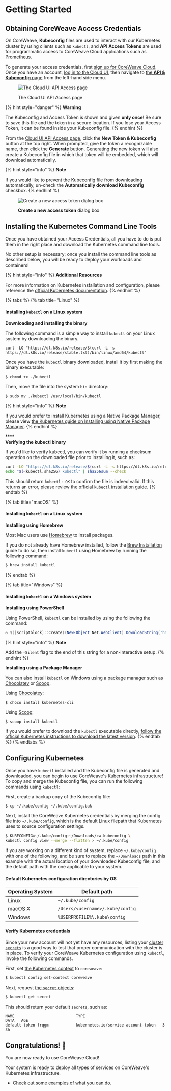 # Getting Started

## Obtaining CoreWeave Access Credentials

On CoreWeave, **Kubeconfig** files are used to interact with our Kubernetes cluster by using clients such as `kubectl`, and **API Access Tokens** are used for programmatic access to CoreWeave Cloud applications such as [Prometheus](prometheus/).

To generate your access credentials, first [sign up for CoreWeave Cloud](https://cloud.coreweave.com/request-account). Once you have an account, [log in to the Cloud UI](https://cloud.coreweave.com), then navigate to [the **API & Kubeconfig** page](https://cloud.coreweave.com/api-access) from the left-hand side menu.

<figure><img src="../docs/.gitbook/assets/image (1).png" alt="The Cloud UI API Access page"><figcaption><p>The Cloud UI API Access page</p></figcaption></figure>

{% hint style="danger" %}
**Warning**

The Kubeconfig and Access Token is shown and given **only once**! Be sure to save this file and the token in a secure location. If you lose your Access Token, it can be found inside your Kubeconfig file.
{% endhint %}

From the [Cloud UI API Access page](https://cloud.coreweave.com/api-access), click the **New Token & Kubeconfig** button at the top right. When prompted, give the token a recognizable name, then click the **Generate** button. Generating the new token will also create a Kubeconfig file in which that token will be embedded, which will download automatically.

{% hint style="info" %}
**Note**

If you would like to prevent the Kubeconfig file from downloading automatically, un-check the **Automatically download Kubeconfig** checkbox.
{% endhint %}

<figure><img src="../docs/.gitbook/assets/image (2) (1) (3).png" alt="Create a new access token dialog box"><figcaption><p><strong>Create a new access token</strong> dialog box</p></figcaption></figure>

## Installing the Kubernetes Command Line Tools

Once you have obtained your Access Credentials, all you have to do is put them in the right place and download the Kubernetes command line tools.

No other setup is necessary; once you install the command line tools as described below, you will be ready to deploy your workloads and containers!

{% hint style="info" %}
**Additional Resources**

For more information on Kubernetes installation and configuration, please reference the [official Kubernetes documentation](https://kubernetes.io/docs/tasks/tools/install-kubectl/).
{% endhint %}

{% tabs %}
{% tab title="Linux" %}
#### Installing `kubectl` on a Linux system

**Downloading and installing the binary**

The following command is a simple way to install `kubectl` on your Linux system by downloading the binary.

```
curl -LO "https://dl.k8s.io/release/$(curl -L -s https://dl.k8s.io/release/stable.txt)/bin/linux/amd64/kubectl"
```

Once you have the `kubectl` binary downloaded, install it by first making the binary executable:

```bash
$ chmod +x ./kubectl
```

Then, move the file into the system `bin` directory:

```bash
$ sudo mv ./kubectl /usr/local/bin/kubectl
```

{% hint style="info" %}
**Note**

If you would prefer to install Kubernetes using a Native Package Manager, please view [the Kubernetes guide on Installing using Native Package Manager](https://kubernetes.io/docs/tasks/tools/install-kubectl-linux/#install-using-native-package-management).
{% endhint %}

\*\*\*\*\
**Verifying the kubectl binary**

If you'd like to verify kubectl, you can verify it by running a checksum operation on the downloaded file prior to installing it, such as:

```bash
curl -LO "https://dl.k8s.io/release/$(curl -L -s https://dl.k8s.io/release/stable.txt)/bin/linux/amd64/kubectl"
echo "$(<kubectl.sha256) kubectl" | sha256sum --check
```

This should return `kubectl: OK` to confirm the file is indeed valid. If this returns an error, please review the [official `kubectl` installation guide](https://kubernetes.io/docs/tasks/tools/install-kubectl-linux/).
{% endtab %}

{% tab title="macOS" %}
#### Installing `kubectl` on a Linux system

**Installing using Homebrew**

Most Mac users use [Homebrew](https://brew.sh) to install packages.

If you do not already have Homebrew installed, follow the [Brew Installation](https://brew.sh) guide to do so, then install `kubectl` using Homebrew by running the following command:

```bash
$ brew install kubectl
```
{% endtab %}

{% tab title="Windows" %}
#### Installing `kubectl` on a Windows system

**Installing using PowerShell**

Using PowerShell, `kubectl` can be installed by using the following the command:

```powershell
& $([scriptblock]::Create((New-Object Net.WebClient).DownloadString('https://raw.githubusercontent.com/coreweave/kubernetes-cloud/master/getting-started/k8ctl_setup.ps1')))
```

{% hint style="info" %}
**Note**

Add the `-Silent` flag to the end of this string for a non-interactive setup.
{% endhint %}



**Installing using a Package Manager**

You can also install `kubectl` on Windows using a package manager such as [Chocolatey](https://chocolatey.org) or [Scoop](https://scoop.sh).

Using [Chocolatey](https://chocolatey.org):

```powershell
$ choco install kubernetes-cli
```

Using [Scoop](https://scoop.sh):

```powershell
$ scoop install kubectl
```

If you would prefer to download the `kubectl` executable directly, [follow the official Kubernetes instructions to download the latest version](https://kubernetes.io/docs/tasks/tools/install-kubectl-windows/#install-kubectl-binary-with-curl-on-windows).
{% endtab %}
{% endtabs %}

## Configuring Kubernetes

Once you have `kubectl` installed and the Kubeconfig file is generated and downloaded, you can begin to use CoreWeave's Kubernetes infrastructure! To copy and merge the Kubeconfig file, you can run the following commands using `kubectl`:

First, create a backup copy of the Kubeconfig file:

```shell
$ cp ~/.kube/config ~/.kube/config.bak
```

Next, install the CoreWeave Kubernetes credentials by merging the config file into `~/.kube/config`, which is the default Linux filepath that Kubernetes uses to source configuration settings.

```bash
$ KUBECONFIG=~/.kube/config:~/Downloads/cw-kubeconfig \
kubectl config view --merge --flatten > ~/.kube/config
```

If you are working on a different kind of system, replace `~/.kube/config` with one of the following, and be sure to replace the `~/Downloads` path in this example with the actual location of your downloaded Kubeconfig file, and the default path with the one applicable to your system.

#### Default Kubernetes configuration directories by OS

| Operating System | Default path                     |
| ---------------- | -------------------------------- |
| Linux            | `~/.kube/config`                 |
| macOS X          | `/Users/<username>/.kube/config` |
| Windows          | `%USERPROFILE%\.kube\config`     |

#### Verify Kubernetes credentials

Since your new account will not yet have any resources, listing your [cluster `secrets`](https://kubernetes.io/docs/concepts/configuration/secret/) is a good way to test that proper communication with the cluster is in place. To verify your CoreWeave Kubernetes configuration using `kubectl`, invoke the following commands.

First, set [the Kubernetes context](https://kubernetes.io/docs/concepts/configuration/organize-cluster-access-kubeconfig/#context) to `coreweave`:

```bash
$ kubectl config set-context coreweave
```

Next, request [the `secret` objects](https://kubernetes.io/docs/concepts/configuration/secret/):

```bash
$ kubectl get secret
```

This should return your default `secrets`, such as:

```
NAME                           TYPE                                  DATA   AGE
default-token-frqgm            kubernetes.io/service-account-token   3      3h
```

## Congratulations! :tada:

You are now ready to use CoreWeave Cloud!

Your system is ready to deploy all types of services on CoreWeave's Kubernetes infrastructure.

* [Check out some examples of what you can do](examples/).

